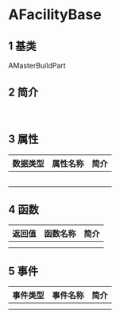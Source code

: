 # AFacilityBase

## 1 基类

AMasterBuildPart

## 2 简介

​	

## 3 属性

| 数据类型 | 属性名称 | 简介 |
| -------: | :------- | :--- |
|          |          |      |
|          |          |      |
|          |          |      |
|          |          |      |
|          |          |      |

## 4 函数

| 返回值 | 函数名称 | 简介 |
| -----: | -------- | :--- |
|        |          |      |
|        |          |      |

## 5 事件

| 事件类型 | 事件名称 | 简介 |
| -------: | :------- | :--- |
|          |          |      |
|          |          |      |